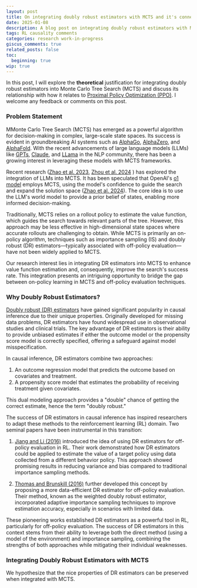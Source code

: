 ```yaml
---
layout: post
title: On integrating doubly robust estimators with MCTS and it's connection with PPO
date: 2025-01-08
description: A blog post on integrating doubly robust estimators with MCTS and it's connection with PPO
tags: RL causality comments
categories: research work-in-progress
giscus_comments: true
related_posts: false
toc:
  beginning: true
wip: true
---
```


In this post, I will explore the **theoretical** justification for integrating doubly robust estimators into Monte Carlo
Tree Search (MCTS) and discuss its relationship with 
how it relates to [Proximal Policy Optimization (PPO)](https://arxiv.org/abs/1707.06347). 
I welcome any feedback or comments on this post.

### Problem Statement

MMonte Carlo Tree Search (MCTS) has emerged as a powerful algorithm for decision-making in complex, large-scale state spaces. 
Its success is evident in groundbreaking AI systems such as
[AlphaGo](https://deepmind.google/research/breakthroughs/alphago/), [AlphaZero](https://deepmind.google/discover/blog/alphazero-shedding-new-light-on-chess-shogi-and-go/),
and [AlphaFold](https://deepmind.google/technologies/alphafold/). With the recent advancements of large language models (LLMs)
like [GPTs](https://openai.com/index/introducing-chatgpt-pro/), [Claude](https://claude.ai/new), and [LLama](https://www.llama.com/) in the NLP community,
there has been a growing interest in leveraging these models with MCTS frameworks. 

Recent research ([Zhao et al. 2023](https://arxiv.org/abs/2305.14078), [Zhou et al. 2024](https://arxiv.org/abs/2310.04406)
) has explored the integration of LLMs into MCTS. It has been speculated that OpenAI's [o1 model](https://openai.com/o1/) employs MCTS, using the model's confidence to guide the search
and expand the solution space ([Zhao et al. 2024](https://arxiv.org/pdf/2411.14405v1)). The core idea is to use the LLM's world model to provide a prior belief of states, enabling more informed decision-making.

Traditionally, MCTS relies on a rollout policy to estimate the value function, which guides the search towards relevant 
parts of the tree. However, this approach may be less effective in high-dimensional state spaces where accurate rollouts 
are challenging to obtain. While MCTS is primarily an on-policy algorithm, techniques such as importance sampling (IS) 
and doubly robust (DR) estimators—typically associated with off-policy evaluation—have not been widely applied to MCTS.

Our research interest lies in integrating DR estimators into MCTS to enhance value function estimation and, 
consequently, improve the search's success rate. This integration presents an intriguing opportunity to bridge 
the gap between on-policy learning in MCTS and off-policy evaluation techniques.

### Why Doubly Robust Estimators?

[Doubly robust (DR) estimators](https://academic.oup.com/biomet/article-abstract/82/4/805/252258) have 
gained significant popularity in causal inference due to their unique properties. 
Originally developed for missing data problems, DR estimators have found widespread use in observational studies and 
clinical trials. The key advantage of DR estimators is their ability to provide unbiased estimates if either the 
outcome model or the propensity score model is correctly specified, offering a safeguard against model misspecification.

In causal inference, DR estimators combine two approaches:
1. An outcome regression model that predicts the outcome based on covariates and treatment.
2. A propensity score model that estimates the probability of receiving treatment given covariates.

This dual modeling approach provides a "double" chance of getting the correct estimate, hence the term "doubly robust."

The success of DR estimators in causal inference has inspired researchers to adapt these methods to the 
reinforcement learning (RL) domain. Two seminal papers have been instrumental in this transition:

1. [Jiang and Li (2016)](https://arxiv.org/abs/1511.03722) introduced the idea of using DR estimators for off-policy evaluation in RL. 
Their work demonstrated how DR estimators could be applied to estimate the value of a target policy using 
data collected from a different behavior policy. This approach showed promising results in reducing variance and 
bias compared to traditional importance sampling methods.

2. [Thomas and Brunskill (2016)](https://arxiv.org/abs/1604.00923) further developed this concept by proposing a more data-efficient DR estimator for 
off-policy evaluation. Their method, known as the weighted doubly robust estimator, incorporated adaptive importance 
sampling techniques to improve estimation accuracy, especially in scenarios with limited data.

These pioneering works established DR estimators as a powerful tool in RL, particularly for off-policy evaluation. 
The success of DR estimators in this context stems from their ability to leverage both the direct method 
(using a model of the environment) and importance sampling, combining the strengths of both approaches while 
mitigating their individual weaknesses.

### Integrating Doubly Robust Estimators with MCTS
We hypothesize that the nice properties of DR estimators can be preserved when integrated with MCTS. 
